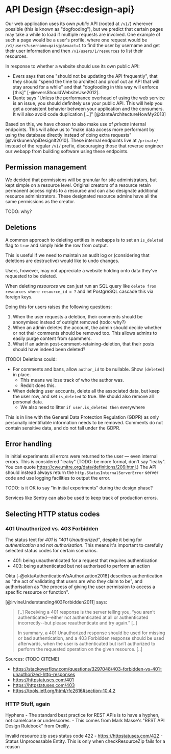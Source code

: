 # API Design {#sec:design-api}

Our web application uses its own _public_ API (rooted at `/v1/`) wherever possible (this is known as "dogfooding"), but we predict that
certain pages may take a while to load if multiple requests are involved. One example of such a page would be a user's profile, where
one request would be `/v1/users?username=qaisjp&exact=1` to find the user by username and get their user information and
then `/v1/users/1/resources` to list their resources.

In response to whether a website should use its own public API:

- Evers says that one "should not be updating the API frequently", that they should "spend the time to architect and proof out an API that will stay around for a while" and that "dogfooding in this way will enforce [this]" [-@eversShouldWebsiteUse2012].
- Dante says "Unless the performance overhead of using the web service is an issue, you should definitely use your public API. This will help you get a consistent behavior between your application and the consumers. It will also avoid code duplication [...]" [@danteArchitectureHowMy2013]

Based on this, we have chosen to also make use of _private_ internal endpoints. This will allow us to
"make data access more performant by using the database directly instead of doing extra requests" [@virkkunenApiDesignIt2010].
These internal endpoints live at `/private/` instead of the regular `/v1/` prefix, discouraging those that reverse engineer our webapp from building
software using these endpoints.

<!-- other links: TODO
- https://softwareengineering.stackexchange.com/questions/332864/fully-api-based-website-is-it-a-good-idea -->

## Permission management

We decided that permissions will be granular for site administrators,
but kept simple on a resource level. Original creators of a resource retain
permanent access rights to a resource and can also designate additional resource
administrators. These designated resource admins have all the same
permissions as the creator.

TODO: why?

## Deletions

A common approach to deleting entities in webapps is
to set an `is_deleted` flag to `true` and simply hide the row from
output.

This is useful if we need to maintain an audit log or (considering that
deletions are destructive) would like to undo changes.

Users, however, may not appreciate a website holding onto data they've
requested to be deleted.

When deleting _resources_ we can just run an SQL query like `delete from resources where resource_id = ?`
and let PostgreSQL cascade this via foreign keys.

Doing this for users raises the following questions:

1. When the user requests a deletion, their comments should be anonymised instead of outright removed (todo: why?)
2. When an admin deletes the account, the admin should decide whether or not their comments should be removed too. This allows admins to easily purge content from spammers.
3. What if an admin  post-comment-retaining-deletion, that
    their posts should have indeed been deleted?

(TODO) Deletions could:

- For comments and bans, allow `author_id` to be nullable. Show `[deleted]` in place.
    - This means we lose track of who the author was.
    - Reddit does this.
- When deleting user accounts, delete all the associated data, but keep the user row, and set `is_deleted` to true. We should also remove all personal data.
    - We also need to litter `if user.is_deleted then` everywhere

This is in line with the General Data Protection Regulation (GDPR) as only personally identifiable information needs to be removed. Comments do not contain sensitive data, and do not fall under the GDPR.

## Error handling

In initial experiments all errors were returned to the user — even internal errors. This is considered "leaky" (TODO: be more formal, don't say "leaky". You can quote https://cwe.mitre.org/data/definitions/209.html.) The API should instead always return the `http.StatusInternalServerError` server code and use logging facilities to output the error.

TODO: is it OK to say "in initial experiments" during the design phase?

Services like Sentry can also be used to keep track of production errors.

## Selecting HTTP status codes

### 401 Unauthorized vs. 403 Forbidden

The status text for *401* is *"401 Unauthorized"*, despite it being for _authentication_ and not _authorisation_.
This means it's important to carefully selected status codes for certain scenarios.

-   401: being unauthenticated for a request that requires authentication
-   403: being authenticated but not authorised to perform an action

Okta [-@oktaAuthenticationVsAuthorization2018] describes authentication as
"the act of validating that users are who they claim to be",
and authorisation as "the process of giving the user permission to access a specific resource or function".

[@irvineUnderstanding403Forbidden2011] says:

> [..] Receiving a 401 response is the server telling you, “you aren’t authenticated--either not authenticated at all or authenticated incorrectly--but please reauthenticate and try again.” [..]
>
> In summary, a 401 Unauthorized response should be used for missing or bad authentication, and a 403 Forbidden response should be used afterwards, when the user is authenticated but isn’t authorized to perform the requested operation on the given resource. [..]

Sources: (TODO CITEME)

-   https://stackoverflow.com/questions/3297048/403-forbidden-vs-401-unauthorized-http-responses
-   https://httpstatuses.com/401
-   https://httpstatuses.com/403
-   https://tools.ietf.org/html/rfc2616#section-10.4.2


### HTTP Stuff, again

Hyphens - The standard best practice for REST APIs is to have a hyphen, not camelcase or underscores. - This comes from Mark Masse's "REST API Design Rulebook" from Oreilly.

Invalid resource zip uses status code 422 - https://httpstatuses.com/422 - Status Unprocessable Entity. This is only when checkResourceZip fails for a reason
